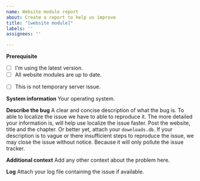 ```yaml
---
name: Website module report
about: Create a report to help us improve
title: "[website module]"
labels: ''
assignees: ''

---
```


**Prerequisite**
- [ ] I'm using the latest version.
- [ ] All website modules are up to date.
<!-- Check the website first with your browser -->
- [ ] This is not temporary server issue.

**System information**
Your operating system.

**Describe the bug**
A clear and concise description of what the bug is. To able to localize the issue we have to able to reproduce it. The more detailed your information is, will help use localize the issue faster. Post the website, title and the chapter. Or better yet, attach your `downloads.db`. If your description is to vague or there insufficient steps to reproduce the issue, we may close the issue without notice. Because it will only pollute the issue tracker.

**Additional context**
Add any other context about the problem here.

**Log**
Attach your log file containing the issue if available.

